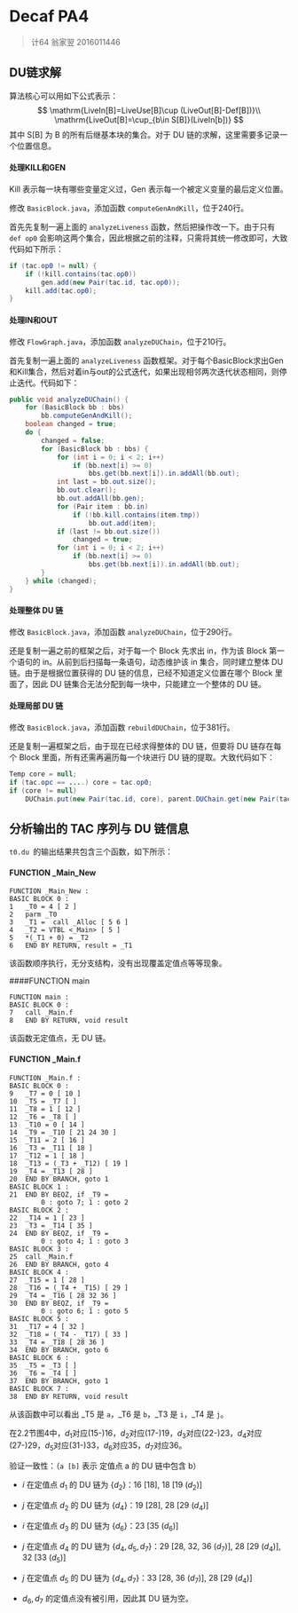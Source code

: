 # Decaf PA4

> 计64 翁家翌 2016011446



## DU链求解

算法核心可以用如下公式表示：
$$
\mathrm{LiveIn[B]=LiveUse[B]\cup (LiveOut[B]-Def[B])}\\
\mathrm{LiveOut[B]=\cup_{b\in S[B]}(LiveIn[b])}
$$
其中 S[B] 为 B 的所有后继基本块的集合。对于 DU 链的求解，这里需要多记录一个位置信息。

#### 处理KILL和GEN

Kill 表示每一块有哪些变量定义过，Gen 表示每一个被定义变量的最后定义位置。

修改 `BasicBlock.java`，添加函数 	`computeGenAndKill`，位于240行。

首先先复制一遍上面的 `analyzeLiveness` 函数，然后把操作改一下。由于只有 `def op0` 会影响这两个集合，因此根据之前的注释，只需将其统一修改即可，大致代码如下所示：

```java
if (tac.op0 != null) {
    if (!kill.contains(tac.op0))
        gen.add(new Pair(tac.id, tac.op0));
    kill.add(tac.op0);
}
```

#### 处理IN和OUT

修改 `FlowGraph.java`，添加函数 `analyzeDUChain`，位于210行。

首先复制一遍上面的 `analyzeLiveness` 函数框架。对于每个BasicBlock求出Gen和Kill集合，然后对着in与out的公式迭代，如果出现相邻两次迭代状态相同，则停止迭代。代码如下：

```java
public void analyzeDUChain() {
    for (BasicBlock bb : bbs)
        bb.computeGenAndKill();
    boolean changed = true;
    do {
        changed = false;
        for (BasicBlock bb : bbs) {
            for (int i = 0; i < 2; i++)
                if (bb.next[i] >= 0)
                    bbs.get(bb.next[i]).in.addAll(bb.out);
            int last = bb.out.size();
            bb.out.clear();
            bb.out.addAll(bb.gen);
            for (Pair item : bb.in)
                if (!bb.kill.contains(item.tmp))
                    bb.out.add(item);
            if (last != bb.out.size())
                changed = true;
            for (int i = 0; i < 2; i++)
                if (bb.next[i] >= 0)
                    bbs.get(bb.next[i]).in.addAll(bb.out);
        }
    } while (changed);
}
```

#### 处理整体 DU 链

修改 `BasicBlock.java`，添加函数 `analyzeDUChain`，位于290行。

还是复制一遍之前的框架之后，对于每一个 Block 先求出 in，作为该 Block 第一个语句的 in。从前到后扫描每一条语句，动态维护该 in 集合，同时建立整体 DU 链。由于是根据位置获得的 DU 链的信息，已经不知道定义位置在哪个 Block 里面了，因此 DU 链集合无法分配到每一块中，只能建立一个整体的 DU 链。

#### 处理局部 DU 链

修改 `BasicBlock.java`，添加函数 `rebuildDUChain`，位于381行。

还是复制一遍框架之后，由于现在已经求得整体的 DU 链，但要将 DU 链存在每个 Block 里面，所有还需再遍历每一个块进行 DU 链的提取。大致代码如下：

```java
Temp core = null;
if (tac.opc == ....) core = tac.op0;
if (core != null)
    DUChain.put(new Pair(tac.id, core), parent.DUChain.get(new Pair(tac.id, core)));
```

## 分析输出的 TAC 序列与 DU 链信息

`t0.du `的输出结果共包含三个函数，如下所示：

#### FUNCTION _Main_New

```
FUNCTION _Main_New : 
BASIC BLOCK 0 : 
1	_T0 = 4 [ 2 ]
2	parm _T0
3	_T1 =  call _Alloc [ 5 6 ]
4	_T2 = VTBL <_Main> [ 5 ]
5	*(_T1 + 0) = _T2
6	END BY RETURN, result = _T1
```

该函数顺序执行，无分支结构，没有出现覆盖定值点等等现象。

####FUNCTION main

```
FUNCTION main : 
BASIC BLOCK 0 : 
7	call _Main.f
8	END BY RETURN, void result
```

该函数无定值点，无 DU 链。

#### FUNCTION _Main.f

```
FUNCTION _Main.f : 
BASIC BLOCK 0 : 
9	_T7 = 0 [ 10 ]
10	_T5 = _T7 [ ]
11	_T8 = 1 [ 12 ]
12	_T6 = _T8 [ ]
13	_T10 = 0 [ 14 ]
14	_T9 = _T10 [ 21 24 30 ]
15	_T11 = 2 [ 16 ]
16	_T3 = _T11 [ 18 ]
17	_T12 = 1 [ 18 ]
18	_T13 = (_T3 + _T12) [ 19 ]
19	_T4 = _T13 [ 28 ]
20	END BY BRANCH, goto 1
BASIC BLOCK 1 : 
21	END BY BEQZ, if _T9 = 
	    0 : goto 7; 1 : goto 2
BASIC BLOCK 2 : 
22	_T14 = 1 [ 23 ]
23	_T3 = _T14 [ 35 ]
24	END BY BEQZ, if _T9 = 
	    0 : goto 4; 1 : goto 3
BASIC BLOCK 3 : 
25	call _Main.f
26	END BY BRANCH, goto 4
BASIC BLOCK 4 : 
27	_T15 = 1 [ 28 ]
28	_T16 = (_T4 + _T15) [ 29 ]
29	_T4 = _T16 [ 28 32 36 ]
30	END BY BEQZ, if _T9 = 
	    0 : goto 6; 1 : goto 5
BASIC BLOCK 5 : 
31	_T17 = 4 [ 32 ]
32	_T18 = (_T4 - _T17) [ 33 ]
33	_T4 = _T18 [ 28 36 ]
34	END BY BRANCH, goto 6
BASIC BLOCK 6 : 
35	_T5 = _T3 [ ]
36	_T6 = _T4 [ ]
37	END BY BRANCH, goto 1
BASIC BLOCK 7 : 
38	END BY RETURN, void result
```

从该函数中可以看出 \_T5 是 `a`，\_T6 是 `b`，\_T3 是 `i`，\_T4 是 `j`。

在2.2节图4中，$d_1$对应(15-)16，$d_2$对应(17-)19，$d_3$对应(22-)23，$d_4$对应(27-)29，$d_5$对应(31-)33，$d_6$对应35，$d_7$对应36。

验证一致性：（`a [b]` 表示 定值点 a 的 DU 链中包含 b）

- $i$ 在定值点 $d_1$ 的 DU 链为 $\{d_2\}$：16 [18], 18 [19 ($d_2$)]
- $j$ 在定值点 $d_2$ 的 DU 链为 $\{d_4\}$：19 [28], 28 [29 ($d_4$)]
- $i$ 在定值点 $d_3$ 的 DU 链为 $\{d_6\}$：23 [35 ($d_6$)]
- $j$ 在定值点 $d_4$ 的 DU 链为 $\{d_4, d_5 , d_7 \}$：29 [28, 32, 36 ($d_7$)], 28 [29 ($d_4$)], 32 [33 ($d_5$)]
- $j$ 在定值点 $d_5$ 的 DU 链为 $\{d_4 , d_7 \}$：33 [28, 36 ($d_7$)], 28 [29 ($d_4$)]

- $d_6, d_7$ 的定值点没有被引用，因此其 DU 链为空。

